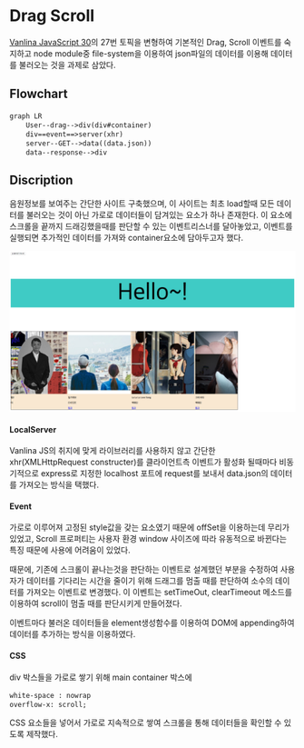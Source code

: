 # Drag Scroll

[Vanlina JavaScript 30](https://javascript30.com/)의 27번 토픽을 변형하여 기본적인 Drag, Scroll 이벤트를 숙지하고 node module중 file-system을 이용하여 json파일의 데이터를 이용해 데이터를 불러오는 것을 과제로 삼았다. 



## Flowchart

```mermaid
graph LR
    User--drag-->div(div#container)
    div==event==>server(xhr)
    server--GET-->data((data.json))
    data--response-->div
```



## Discription

음원정보를 보여주는 간단한 사이트 구축했으며, 이 사이트는 최초 load할때 모든 데이터를 불러오는 것이 아닌 가로로 데이터들이 담겨있는 요소가 하나 존재한다. 이 요소에 스크롤을 끝까지 드래깅했을때를 판단할 수 있는 이벤트리스너를 달아놓았고, 이벤트를 실행되면 추가적인 데이터를 가져와 container요소에 담아두고자 했다. 


![image](https://github.com/ddinggu/Dragme/blob/master/screenshot.png?raw=true)





#### LocalServer
Vanlina JS의 취지에 맞게 라이브러리를 사용하지 않고 간단한 xhr(XMLHttpRequest constructer)를 클라이언트측 이벤트가 활성화 될때마다 비동기적으로 express로 지정한 localhost 포트에 request를 보내서 data.json의 데이터를 가져오는 방식을 택했다. 

#### Event
가로로 이루어져 고정된 style값을 갖는 요소였기 때문에 offSet을 이용하는데 무리가 있었고, Scroll 프로퍼티는 사용자 환경 window 사이즈에 따라 유동적으로 바뀐다는 특징 때문에 사용에 어려움이 있었다. 

때문에, 기존에 스크롤이 끝나는것을 판단하는 이벤트로 설계했던 부분을 수정하여 사용자가 데이터를 기다리는 시간을 줄이기 위해 드래그를 멈출 때를 판단하여 소수의 데이터를 가져오는 이벤트로 변경했다. 이 이벤트는 setTimeOut, clearTimeout 메소드를 이용하여 scroll이 멈출 때를 판단시키게 만들어졌다.


이벤트마다 불러온 데이터들을 element생성함수를 이용하여 DOM에 appending하여 데이터를 추가하는 방식을 이용하였다. 

#### CSS
div 박스들을 가로로 쌓기 위해 main container 박스에 

```
white-space : nowrap
overflow-x: scroll;
```

CSS 요소들을 넣어서 가로로 지속적으로 쌓여 스크롤을 통해 데이터들을 확인할 수 있도록 제작했다.
